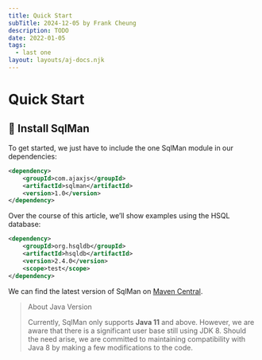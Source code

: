 ```yaml
---
title: Quick Start
subTitle: 2024-12-05 by Frank Cheung
description: TODO
date: 2022-01-05
tags:
  - last one
layout: layouts/aj-docs.njk
---
```

# Quick Start
## 🔧 Install SqlMan
To get started, we just have to include the one SqlMan module in our dependencies:

```xml
<dependency>
    <groupId>com.ajaxjs</groupId>
    <artifactId>sqlman</artifactId>
    <version>1.0</version>
</dependency>
```

Over the course of this article, we’ll show examples using the HSQL database:
```xml
<dependency>
    <groupId>org.hsqldb</groupId>
    <artifactId>hsqldb</artifactId>
    <version>2.4.0</version>
    <scope>test</scope>
</dependency>
```
We can find the latest version of SqlMan on [Maven Central]().

> About Java Version
>
> Currently, SqlMan only supports **Java 11** and above. However, we are aware that there is a significant user base still using JDK 8. Should the need arise, we are committed to maintaining compatibility with Java 8 by making a few modifications to the code.